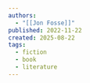 ```yaml
---
authors:
  - "[[Jon Fosse]]"
published: 2022-11-22
created: 2025-08-22
tags:
  - fiction
  - book
  - literature
---
```

